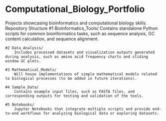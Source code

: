 # Computational_Biology_Portfolio
 Projects showcasing bioinformatics and computational biology skills.
    Repository Structure
    #1 Bioinformatics_Tools/
        Contains standalone Python scripts for common bioinformatics tasks, such as sequence analysis, GC content calculation, and sequence alignment.

    #2 Data_Analysis/
        Includes processed datasets and visualization outputs generated during analysis, such as amino acid frequency charts and sliding window GC plots.

    #3 Mathematical_Models/
        Will house implementations of simple mathematical models related to biological processes (to be added in future iterations).

    #4 Sample_Data/
        Contains example input files, such as FASTA files, and corresponding outputs for testing and validation of the tools.

    #5 Notebooks/
        Jupyter Notebooks that integrate multiple scripts and provide end-to-end workflows for analyzing biological data or exploring datasets.